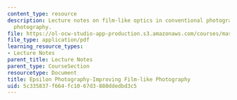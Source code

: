 ```yaml
---
content_type: resource
description: Lecture notes on film-like optics in conventional photography and epsilon
  photography.
file: https://ol-ocw-studio-app-production.s3.amazonaws.com/courses/mas-531-computational-camera-and-photography-fall-2009/5c335837f664fc1067d3880ddedbd3c5_MITMAS_531F09_lec03_notes.pdf
file_type: application/pdf
learning_resource_types:
- Lecture Notes
parent_title: Lecture Notes
parent_type: CourseSection
resourcetype: Document
title: Epsilon Photography-Improving Film-like Photography
uid: 5c335837-f664-fc10-67d3-880ddedbd3c5
---
```

